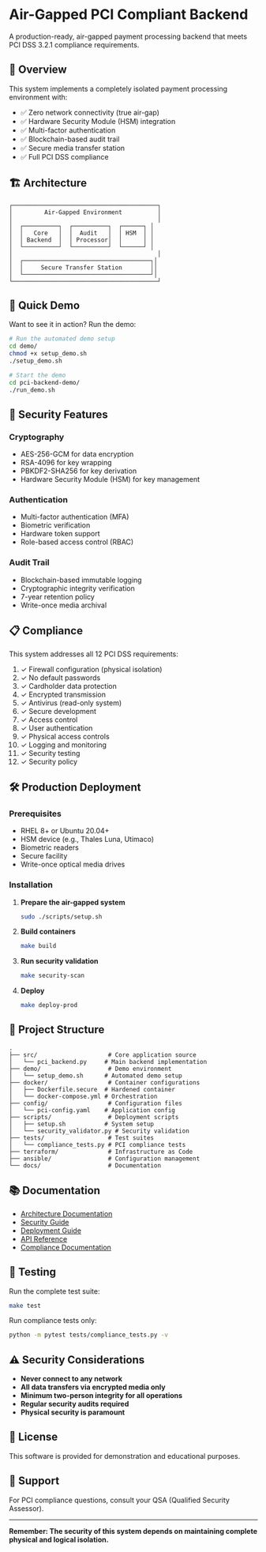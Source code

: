 # Air-Gapped PCI Compliant Backend

A production-ready, air-gapped payment processing backend that meets PCI DSS 3.2.1 compliance requirements.

## 🚀 Overview

This system implements a completely isolated payment processing environment with:
- ✅ Zero network connectivity (true air-gap)
- ✅ Hardware Security Module (HSM) integration
- ✅ Multi-factor authentication
- ✅ Blockchain-based audit trail
- ✅ Secure media transfer station
- ✅ Full PCI DSS compliance

## 🏗️ Architecture

```
┌─────────────────────────────────────────┐
│         Air-Gapped Environment          │
│                                         │
│  ┌──────────┐  ┌──────────┐  ┌──────┐ │
│  │   Core   │  │  Audit   │  │ HSM  │ │
│  │ Backend  │  │ Processor│  │      │ │
│  └──────────┘  └──────────┘  └──────┘ │
│                                         │
│  ┌────────────────────────────────────┐│
│  │     Secure Transfer Station        ││
│  └────────────────────────────────────┘│
└─────────────────────────────────────────┘
```

## 🎯 Quick Demo

Want to see it in action? Run the demo:

```bash
# Run the automated demo setup
cd demo/
chmod +x setup_demo.sh
./setup_demo.sh

# Start the demo
cd pci-backend-demo/
./run_demo.sh
```

## 🔐 Security Features

### Cryptography
- AES-256-GCM for data encryption
- RSA-4096 for key wrapping
- PBKDF2-SHA256 for key derivation
- Hardware Security Module (HSM) for key management

### Authentication
- Multi-factor authentication (MFA)
- Biometric verification
- Hardware token support
- Role-based access control (RBAC)

### Audit Trail
- Blockchain-based immutable logging
- Cryptographic integrity verification
- 7-year retention policy
- Write-once media archival

## 📋 Compliance

This system addresses all 12 PCI DSS requirements:

1. ✓ Firewall configuration (physical isolation)
2. ✓ No default passwords
3. ✓ Cardholder data protection
4. ✓ Encrypted transmission
5. ✓ Antivirus (read-only system)
6. ✓ Secure development
7. ✓ Access control
8. ✓ User authentication
9. ✓ Physical access controls
10. ✓ Logging and monitoring
11. ✓ Security testing
12. ✓ Security policy

## 🛠️ Production Deployment

### Prerequisites
- RHEL 8+ or Ubuntu 20.04+
- HSM device (e.g., Thales Luna, Utimaco)
- Biometric readers
- Secure facility
- Write-once optical media drives

### Installation

1. **Prepare the air-gapped system**
   ```bash
   sudo ./scripts/setup.sh
   ```

2. **Build containers**
   ```bash
   make build
   ```

3. **Run security validation**
   ```bash
   make security-scan
   ```

4. **Deploy**
   ```bash
   make deploy-prod
   ```

## 📁 Project Structure

```
.
├── src/                    # Core application source
│   └── pci_backend.py     # Main backend implementation
├── demo/                   # Demo environment
│   └── setup_demo.sh      # Automated demo setup
├── docker/                 # Container configurations
│   ├── Dockerfile.secure  # Hardened container
│   └── docker-compose.yml # Orchestration
├── config/                 # Configuration files
│   └── pci-config.yaml    # Application config
├── scripts/                # Deployment scripts
│   ├── setup.sh           # System setup
│   └── security_validator.py # Security validation
├── tests/                  # Test suites
│   └── compliance_tests.py # PCI compliance tests
├── terraform/              # Infrastructure as Code
├── ansible/                # Configuration management
└── docs/                   # Documentation
```

## 📚 Documentation

- [Architecture Documentation](docs/ARCHITECTURE.md)
- [Security Guide](docs/SECURITY.md)
- [Deployment Guide](docs/DEPLOYMENT.md)
- [API Reference](docs/API.md)
- [Compliance Documentation](docs/COMPLIANCE.md)

## 🧪 Testing

Run the complete test suite:
```bash
make test
```

Run compliance tests only:
```bash
python -m pytest tests/compliance_tests.py -v
```

## ⚠️ Security Considerations

- **Never connect to any network**
- **All data transfers via encrypted media only**
- **Minimum two-person integrity for all operations**
- **Regular security audits required**
- **Physical security is paramount**

## 📄 License

This software is provided for demonstration and educational purposes.

## 🤝 Support

For PCI compliance questions, consult your QSA (Qualified Security Assessor).

---

**Remember: The security of this system depends on maintaining complete physical and logical isolation.**